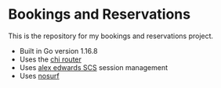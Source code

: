 # Bookings and Reservations

This is the repository for my bookings and reservations project.

- Built in Go version 1.16.8
- Uses the [chi router](github.com/go-chi/chi)
- Uses [alex edwards SCS](github.com/alexedwards/scs/v2) session management
- Uses [nosurf](github.com/justinas/nosurf)

